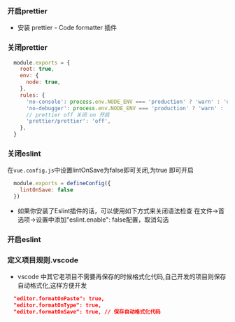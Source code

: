 ### 开启prettier
- 安装 prettier - Code formatter 插件

### 关闭prettier

```js
  module.exports = {
    root: true,
    env: {
      node: true,
    },
    rules: {
      'no-console': process.env.NODE_ENV === 'production' ? 'warn' : 'off',
      'no-debugger': process.env.NODE_ENV === 'production' ? 'warn' : 'off',
      // prettier off 关闭 on 开启 
      'prettier/prettier': 'off',
    },
  }
```


### 关闭eslint
在`vue.config.js`中设置lintOnSave为false即可关闭,为true 即可开启
```js
  module.exports = defineConfig({
    lintOnSave: false
  })
```
- 如果你安装了Eslint插件的话，可以使用如下方式来关闭语法检查
在文件->首选项->设置中添加"eslint.enable": false配置，取消勾选

### 开启eslint


### 定义项目规则.vscode
- vscode 中其它老项目不需要再保存的时候格式化代码,自己开发的项目则保存自动格式化,这样方便开发

```json
  "editor.formatOnPaste": true,
  "editor.formatOnType": true,
  "editor.formatOnSave": true, // 保存自动格式化代码
```